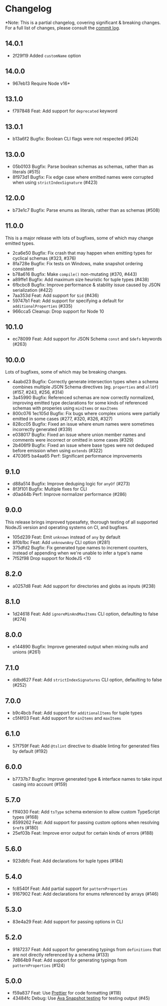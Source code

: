 # Changelog

*Note: This is a partial changelog, covering significant & breaking changes. For a full list of changes, please consult the [commit log](https://github.com/bcherny/json-schema-to-typescript/commits).

## 14.0.1

- 2f29f19 Added `customName` option

## 14.0.0

- 967eb13 Require Node v16+

## 13.1.0

- f797848 Feat: Add support for `deprecated` keyword

## 13.0.1

- b13a6f2 Bugfix: Boolean CLI flags were not respected (#524)

## 13.0.0

- 05b0103 Bugfix: Parse boolean schemas as schemas, rather than as literals (#515)
- 8f973d1 Bugfix: Fix edge case where emitted names were corrupted when using `strictIndexSignature` (#423)

## 12.0.0

- b73e1c7 Bugfix: Parse enums as literals, rather than as schemas (#508)

## 11.0.0

This is a major release with lots of bugfixes, some of which may change emitted types.

- 2ca6e50 Bugfix: Fix crash that may happen when emitting types for cyclical schemas (#323, #376)
- 8fa728e Bugfix: Fix tests on Windows, make snapshot ordering consistent
- b78a616 Bugfix: Make `compile()` non-mutating (#370, #443)
- a89ffe1 Bugfix: Add maximum size heuristic for tuple types (#438)
- 6fbcbc8 Bugfix: Improve performance & stability issue caused by JSON serialization (#422)
- 7aa353d Feat: Add support for `$id` (#436)
- 59747b1 Feat: Add support for specifying a default for `additionalProperties` (#335)
- 966cca5 Cleanup: Drop support for Node 10


## 10.1.0

- ec78099 Feat: Add support for JSON Schema `const` and `$defs` keywords (#263)

## 10.0.0

Lots of bugfixes, some of which may be breaking changes.

- 4aabd23 Bugfix: Correctly generate intersection types when a schema combines multiple JSON Schema directives (eg. `properties` and `allOf`) (#157, #243, #256, #314)
- 3a45990 Bugfix: Referenced schemas are now correctly normalized, improving emitted type declarations for some kinds of referenced schemas with properies using `minItems` or `maxItems`
- 800c076 1ec105d Bugfix: Fix bugs where complex unions were partially emitted in some cases (#277, #320, #326, #327)
- 828cc05 Bugfix: Fixed an issue where enum names were sometimes incorrectly generated (#339)
- e038017 Bugfix: Fixed an issue where union member names and comments were incorrect or omitted in some cases (#329)
- 2b406f9 Bugfix: Fixed an issue where base types were not deduped before emission when using `extends` (#322)
- 47036f5 ba4aa65 Perf: Significant performance improvements

## 9.1.0

- d88a514 Bugfix: Improve deduping logic for `anyOf` (#273)
- 8f3f101 Bugfix: Multiple fixes for CLI
- d0ad44b Perf: Improve normalizer performance (#286)

## 9.0.0

This release brings improved typesafety, thorough testing of all supported NodeJS version and operating systems on CI, and bugfixes.

- 105d239 Feat: Emit `unknown` instead of `any` by default
- 8f0b1bc Feat: Add `unknownAny` CLI option (#281)
- 375dfd2 Bugfix: Fix generated type names to increment counters, instead of appending when we're unable to infer a type's name
- 7f52f98 Drop support for NodeJS <10

## 8.2.0

- a0257d8 Feat: Add support for directories and globs as inputs (#238)

## 8.1.0

- 1d24618 Feat: Add `ignoreMinAndMaxItems` CLI option, defaulting to false (#274)

## 8.0.0

- e144890 Bugfix: Improve generated output when mixing nulls and unions (#261)

## 7.1.0

- ddbd627 Feat: Add `strictIndexSignatures` CLI option, defaulting to false (#252)

## 7.0.0

- b9c4bcb Feat: Add support for `additionalItems` for tuple types
- c5f4f03 Feat: Add support for `minItems` and `maxItems`

## 6.1.0

- 57f759f Feat: Add `@tslint` directive to disable linting for generated files by default (#192)

## 6.0.0

- b7737b7 Bugfix: Improve generated type & interface names to take input casing into account (#159)

## 5.7.0

- f1f4030 Feat: Add `tsType` schema extension to allow custom TypeScript types (#168)
- 8599262 Feat: Add support for passing custom options when resolving `$ref`s (#180)
- 25ef03b Feat: Improve error output for certain kinds of errors (#188)

## 5.6.0

- 923dbfc Feat: Add declarations for tuple types (#184)

## 5.4.0

- fc8540f Feat: Add partial support for `patternProperties`
- 9167902 Feat: Add declarations for enums referenced by arrays (#146)

## 5.3.0

- 83e4a29 Feat: Add support for passing options in CLI

## 5.2.0

- 9187237 Feat: Add support for generating typings from `definitions` that are not directly referenced by a schema (#133)
- 7d864b9 Feat: Add support for generating typings from `patternProperties` (#124)

## 5.0.0

- f59a837 Feat: Use [Prettier](prettier.io) for code formatting (#118)
- 43484fc Debug: Use [Ava Snapshot testing](https://github.com/avajs/ava#snapshot-testing) for testing output (#45)
